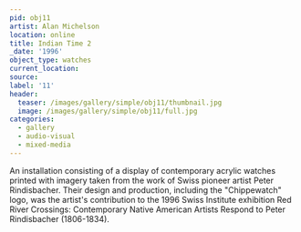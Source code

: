 ```yaml
---
pid: obj11
artist: Alan Michelson
location: online
title: Indian Time 2
_date: '1996'
object_type: watches
current_location:
source:
label: '11'
header:
  teaser: /images/gallery/simple/obj11/thumbnail.jpg
  image: /images/gallery/simple/obj11/full.jpg
categories:
  - gallery
  - audio-visual
  - mixed-media
---
```


An installation consisting of a display of contemporary acrylic watches printed with imagery taken from the work of Swiss pioneer artist Peter Rindisbacher. Their design and production, including the "Chippewatch" logo, was the artist's contribution to the 1996 Swiss Institute exhibition Red River Crossings: Contemporary Native American Artists Respond to Peter Rindisbacher (1806-1834).
